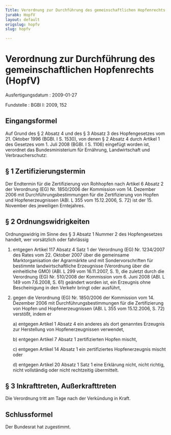 ```yaml
---
Title: Verordnung zur Durchführung des gemeinschaftlichen Hopfenrechts
jurabk: HopfV
layout: default
origslug: hopfv
slug: hopfv

---
```


# Verordnung zur Durchführung des gemeinschaftlichen Hopfenrechts (HopfV)

Ausfertigungsdatum
:   2009-01-27

Fundstelle
:   BGBl I: 2009, 152

[^F771822_01_BJNR015200009]:     Die Verpflichtungen aus der Richtlinie 98/34/EG des Europäischen
    Parlaments und des Rates vom 22. Juni 1998 über ein
    Informationsverfahren auf dem Gebiet der Normen und technischen
    Vorschriften und der Vorschriften für die Dienste der
    Informationsgesellschaft (ABl. L 204 vom 21.7.1998, S. 37), die
    zuletzt durch die Richtlinie 2006/96/EG des Rates vom 20. November
    2006 (ABl. L 363 vom 20.12.2006, S. 81) geändert worden ist, sind
    beachtet worden.

## Eingangsformel

Auf Grund des § 2 Absatz 4 und des § 3 Absatz 3 des Hopfengesetzes vom
21\. Oktober 1996 (BGBl. I S. 1530), von denen § 2 Absatz 4 durch
Artikel 1 des Gesetzes vom 1. Juli 2008 (BGBl. I S. 1106) eingefügt
worden ist, verordnet das Bundesministerium für Ernährung,
Landwirtschaft und Verbraucherschutz:

## § 1 Zertifizierungstermin

Der Endtermin für die Zertifizierung von Rohhopfen nach Artikel 6
Absatz 2 der Verordnung (EG) Nr. 1850/2006 der Kommission vom 14.
Dezember 2006 mit Durchführungsbestimmungen für die Zertifizierung von
Hopfen und Hopfenerzeugnissen (ABl. L 355 vom 15.12.2006, S. 72) ist
der 15. November des jeweiligen Erntejahres.

## § 2 Ordnungswidrigkeiten

Ordnungswidrig im Sinne des § 3 Absatz 1 Nummer 2 des Hopfengesetzes
handelt, wer vorsätzlich oder fahrlässig

1.  entgegen Artikel 117 Absatz 4 Satz 1 der Verordnung (EG) Nr. 1234/2007
    des Rates vom 22. Oktober 2007 über die gemeinsame Marktorganisation
    der Agrarmärkte und mit Sondervorschriften für bestimmte
    landwirtschaftliche Erzeugnisse (Verordnung über die einheitliche GMO)
    (ABl. L 299 vom 16.11.2007, S. 1), die zuletzt durch die Verordnung
    (EG) Nr. 510/2008 der Kommission vom 6. Juni 2008 (ABl. L 149 vom
    7\.6.2008, S. 61) geändert worden ist, ein Erzeugnis ohne Bescheinigung
    in den Verkehr bringt oder ausführt,


2.  gegen die Verordnung (EG) Nr. 1850/2006 der Kommission vom 14.
    Dezember 2006 mit Durchführungsbestimmungen für die Zertifizierung von
    Hopfen und Hopfenerzeugnissen (ABl. L 355 vom 15.12.2006, S. 72)
    verstößt, indem er

    a)  entgegen Artikel 1 Absatz 4 ein anderes als dort genanntes Erzeugnis
        zur Herstellung von Hopfenerzeugnissen verwendet,


    b)  entgegen Artikel 7 Absatz 1 zertifizierten Hopfen mischt,


    c)  entgegen Artikel 14 Absatz 1 ein zertifiziertes Hopfenerzeugnis mischt
        oder


    d)  entgegen Artikel 20 Absatz 1 Satz 1 eine Erklärung nicht, nicht
        richtig, nicht vollständig oder nicht rechtzeitig übermittelt.

## § 3 Inkrafttreten, Außerkrafttreten

Die Verordnung tritt am Tage nach der Verkündung in Kraft.

## Schlussformel

Der Bundesrat hat zugestimmt.

